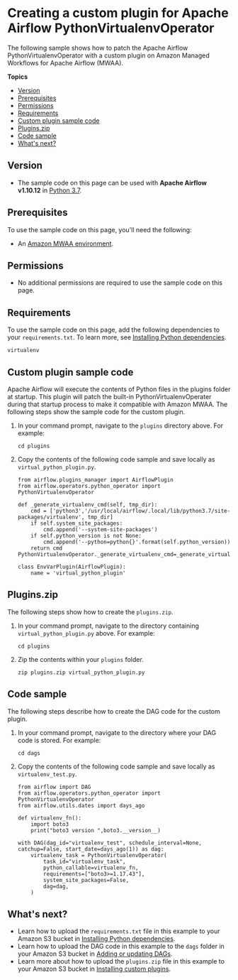 # Creating a custom plugin for Apache Airflow PythonVirtualenvOperator<a name="samples-virtualenv"></a>

The following sample shows how to patch the Apache Airflow PythonVirtualenvOperator with a custom plugin on Amazon Managed Workflows for Apache Airflow \(MWAA\)\.

**Topics**
+ [Version](#samples-virtualenv-version)
+ [Prerequisites](#samples-virtualenv-prereqs)
+ [Permissions](#samples-virtualenv-permissions)
+ [Requirements](#samples-hive-dependencies)
+ [Custom plugin sample code](#samples-virtualenv-plugins-code)
+ [Plugins\.zip](#samples-virtualenv-pluginszip)
+ [Code sample](#samples-virtualenv-code)
+ [What's next?](#samples-virtualenv-next-up)

## Version<a name="samples-virtualenv-version"></a>
+ The sample code on this page can be used with **Apache Airflow v1\.10\.12** in [Python 3\.7](https://www.python.org/dev/peps/pep-0537/)\.

## Prerequisites<a name="samples-virtualenv-prereqs"></a>

To use the sample code on this page, you'll need the following:
+ An [Amazon MWAA environment](get-started.md)\.

## Permissions<a name="samples-virtualenv-permissions"></a>
+ No additional permissions are required to use the sample code on this page\.

## Requirements<a name="samples-hive-dependencies"></a>

To use the sample code on this page, add the following dependencies to your `requirements.txt`\. To learn more, see [Installing Python dependencies](working-dags-dependencies.md)\.

```
virtualenv
```

## Custom plugin sample code<a name="samples-virtualenv-plugins-code"></a>

Apache Airflow will execute the contents of Python files in the plugins folder at startup\. This plugin will patch the built\-in PythonVirtualenvOperater during that startup process to make it compatible with Amazon MWAA\. The following steps show the sample code for the custom plugin\.

1. In your command prompt, navigate to the `plugins` directory above\. For example:

   ```
   cd plugins
   ```

1. Copy the contents of the following code sample and save locally as `virtual_python_plugin.py`\.

   ```
   from airflow.plugins_manager import AirflowPlugin
   from airflow.operators.python_operator import PythonVirtualenvOperator
   
   def _generate_virtualenv_cmd(self, tmp_dir):
       cmd = ['python3','/usr/local/airflow/.local/lib/python3.7/site-packages/virtualenv', tmp_dir]
       if self.system_site_packages:
           cmd.append('--system-site-packages')
       if self.python_version is not None:
           cmd.append('--python=python{}'.format(self.python_version))
       return cmd
   PythonVirtualenvOperator._generate_virtualenv_cmd=_generate_virtualenv_cmd
   
   class EnvVarPlugin(AirflowPlugin):                
       name = 'virtual_python_plugin'
   ```

## Plugins\.zip<a name="samples-virtualenv-pluginszip"></a>

The following steps show how to create the `plugins.zip`\.

1. In your command prompt, navigate to the directory containing `virtual_python_plugin.py` above\. For example:

   ```
   cd plugins
   ```

1. Zip the contents within your `plugins` folder\.

   ```
   zip plugins.zip virtual_python_plugin.py
   ```

## Code sample<a name="samples-virtualenv-code"></a>

The following steps describe how to create the DAG code for the custom plugin\.

1. In your command prompt, navigate to the directory where your DAG code is stored\. For example:

   ```
   cd dags
   ```

1. Copy the contents of the following code sample and save locally as `virtualenv_test.py`\.

   ```
   from airflow import DAG
   from airflow.operators.python_operator import PythonVirtualenvOperator
   from airflow.utils.dates import days_ago
   
   def virtualenv_fn():
       import boto3
       print("boto3 version ",boto3.__version__)
   
   with DAG(dag_id="virtualenv_test", schedule_interval=None, catchup=False, start_date=days_ago(1)) as dag:
       virtualenv_task = PythonVirtualenvOperator(
           task_id="virtualenv_task",
           python_callable=virtualenv_fn,
           requirements=["boto3>=1.17.43"],
           system_site_packages=False,
           dag=dag,
       )
   ```

## What's next?<a name="samples-virtualenv-next-up"></a>
+ Learn how to upload the `requirements.txt` file in this example to your Amazon S3 bucket in [Installing Python dependencies](working-dags-dependencies.md)\.
+ Learn how to upload the DAG code in this example to the `dags` folder in your Amazon S3 bucket in [Adding or updating DAGs](configuring-dag-folder.md)\.
+ Learn more about how to upload the `plugins.zip` file in this example to your Amazon S3 bucket in [Installing custom plugins](configuring-dag-import-plugins.md)\.